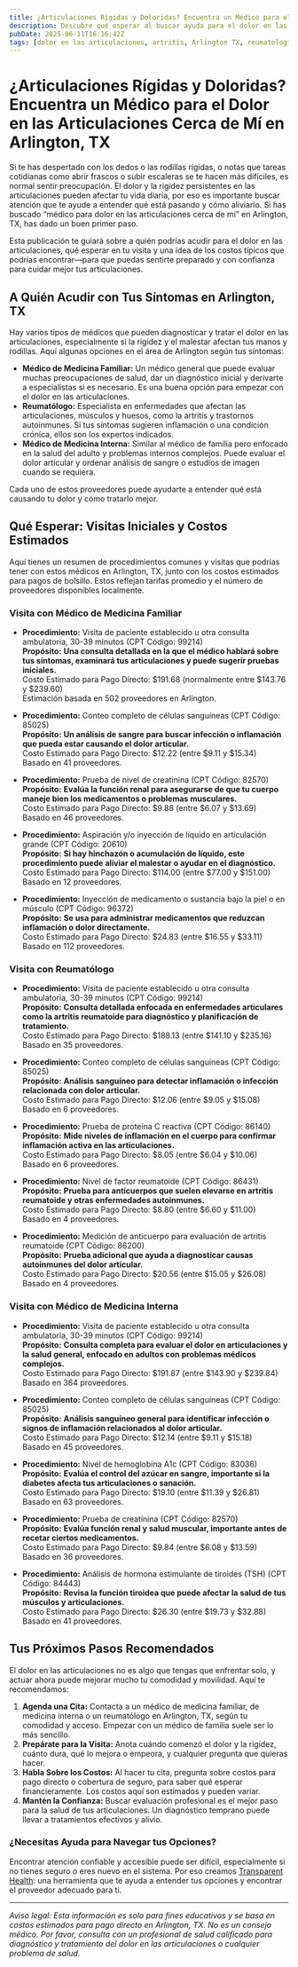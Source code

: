 ```yaml
---
title: ¿Articulaciones Rígidas y Doloridas? Encuentra un Médico para el Dolor en las Articulaciones Cerca de Mí en Arlington, TX  
description: Descubre qué esperar al buscar ayuda para el dolor en las articulaciones en Arlington, TX, incluyendo proveedores, procedimientos y costos estimados.  
pubDate: 2025-06-11T16:16:42Z  
tags: [dolor en las articulaciones, artritis, Arlington TX, reumatología, medicina familiar, medicina interna, costo visita médica]  
---
```


# ¿Articulaciones Rígidas y Doloridas? Encuentra un Médico para el Dolor en las Articulaciones Cerca de Mí en Arlington, TX

Si te has despertado con los dedos o las rodillas rígidas, o notas que tareas cotidianas como abrir frascos o subir escaleras se te hacen más difíciles, es normal sentir preocupación. El dolor y la rigidez persistentes en las articulaciones pueden afectar tu vida diaria, por eso es importante buscar atención que te ayude a entender qué está pasando y cómo aliviarlo. Si has buscado “médico para dolor en las articulaciones cerca de mí” en Arlington, TX, has dado un buen primer paso.

Esta publicación te guiará sobre a quién podrías acudir para el dolor en las articulaciones, qué esperar en tu visita y una idea de los costos típicos que podrías encontrar—para que puedas sentirte preparado y con confianza para cuidar mejor tus articulaciones.

## A Quién Acudir con Tus Síntomas en Arlington, TX

Hay varios tipos de médicos que pueden diagnosticar y tratar el dolor en las articulaciones, especialmente si la rigidez y el malestar afectan tus manos y rodillas. Aquí algunas opciones en el área de Arlington según tus síntomas:

- **Médico de Medicina Familiar:** Un médico general que puede evaluar muchas preocupaciones de salud, dar un diagnóstico inicial y derivarte a especialistas si es necesario. Es una buena opción para empezar con el dolor en las articulaciones.  
- **Reumatólogo:** Especialista en enfermedades que afectan las articulaciones, músculos y huesos, como la artritis y trastornos autoinmunes. Si tus síntomas sugieren inflamación o una condición crónica, ellos son los expertos indicados.  
- **Médico de Medicina Interna:** Similar al médico de familia pero enfocado en la salud del adulto y problemas internos complejos. Puede evaluar el dolor articular y ordenar análisis de sangre o estudios de imagen cuando se requiera.

Cada uno de estos proveedores puede ayudarte a entender qué está causando tu dolor y cómo tratarlo mejor.

## Qué Esperar: Visitas Iniciales y Costos Estimados

Aquí tienes un resumen de procedimientos comunes y visitas que podrías tener con estos médicos en Arlington, TX, junto con los costos estimados para pagos de bolsillo. Estos reflejan tarifas promedio y el número de proveedores disponibles localmente.

### Visita con Médico de Medicina Familiar

- **Procedimiento:** Visita de paciente establecido u otra consulta ambulatoria, 30-39 minutos (CPT Código: 99214)  
  **Propósito:** **Una consulta detallada en la que el médico hablará sobre tus síntomas, examinará tus articulaciones y puede sugerir pruebas iniciales.**  
  Costo Estimado para Pago Directo: $191.68 (normalmente entre $143.76 y $239.60)  
  Estimación basada en 502 proveedores en Arlington.

- **Procedimiento:** Conteo completo de células sanguíneas (CPT Código: 85025)  
  **Propósito:** **Un análisis de sangre para buscar infección o inflamación que pueda estar causando el dolor articular.**  
  Costo Estimado para Pago Directo: $12.22 (entre $9.11 y $15.34)  
  Basado en 41 proveedores.

- **Procedimiento:** Prueba de nivel de creatinina (CPT Código: 82570)  
  **Propósito:** **Evalúa la función renal para asegurarse de que tu cuerpo maneje bien los medicamentos o problemas musculares.**  
  Costo Estimado para Pago Directo: $9.88 (entre $6.07 y $13.69)  
  Basado en 46 proveedores.

- **Procedimiento:** Aspiración y/o inyección de líquido en articulación grande (CPT Código: 20610)  
  **Propósito:** **Si hay hinchazón o acumulación de líquido, este procedimiento puede aliviar el malestar o ayudar en el diagnóstico.**  
  Costo Estimado para Pago Directo: $114.00 (entre $77.00 y $151.00)  
  Basado en 12 proveedores.

- **Procedimiento:** Inyección de medicamento o sustancia bajo la piel o en músculo (CPT Código: 96372)  
  **Propósito:** **Se usa para administrar medicamentos que reduzcan inflamación o dolor directamente.**  
  Costo Estimado para Pago Directo: $24.83 (entre $16.55 y $33.11)  
  Basado en 112 proveedores.

### Visita con Reumatólogo

- **Procedimiento:** Visita de paciente establecido u otra consulta ambulatoria, 30-39 minutos (CPT Código: 99214)  
  **Propósito:** **Consulta detallada enfocada en enfermedades articulares como la artritis reumatoide para diagnóstico y planificación de tratamiento.**  
  Costo Estimado para Pago Directo: $188.13 (entre $141.10 y $235.16)  
  Basado en 35 proveedores.

- **Procedimiento:** Conteo completo de células sanguíneas (CPT Código: 85025)  
  **Propósito:** **Análisis sanguíneo para detectar inflamación o infección relacionada con dolor articular.**  
  Costo Estimado para Pago Directo: $12.06 (entre $9.05 y $15.08)  
  Basado en 6 proveedores.

- **Procedimiento:** Prueba de proteína C reactiva (CPT Código: 86140)  
  **Propósito:** **Mide niveles de inflamación en el cuerpo para confirmar inflamación activa en las articulaciones.**  
  Costo Estimado para Pago Directo: $8.05 (entre $6.04 y $10.06)  
  Basado en 6 proveedores.

- **Procedimiento:** Nivel de factor reumatoide (CPT Código: 86431)  
  **Propósito:** **Prueba para anticuerpos que suelen elevarse en artritis reumatoide y otras enfermedades autoinmunes.**  
  Costo Estimado para Pago Directo: $8.80 (entre $6.60 y $11.00)  
  Basado en 4 proveedores.

- **Procedimiento:** Medición de anticuerpo para evaluación de artritis reumatoide (CPT Código: 86200)  
  **Propósito:** **Prueba adicional que ayuda a diagnosticar causas autoinmunes del dolor articular.**  
  Costo Estimado para Pago Directo: $20.56 (entre $15.05 y $26.08)  
  Basado en 4 proveedores.

### Visita con Médico de Medicina Interna

- **Procedimiento:** Visita de paciente establecido u otra consulta ambulatoria, 30-39 minutos (CPT Código: 99214)  
  **Propósito:** **Consulta completa para evaluar el dolor en articulaciones y la salud general, enfocado en adultos con problemas médicos complejos.**  
  Costo Estimado para Pago Directo: $191.87 (entre $143.90 y $239.84)  
  Basado en 364 proveedores.

- **Procedimiento:** Conteo completo de células sanguíneas (CPT Código: 85025)  
  **Propósito:** **Análisis sanguíneo general para identificar infección o signos de inflamación relacionados al dolor articular.**  
  Costo Estimado para Pago Directo: $12.14 (entre $9.11 y $15.18)  
  Basado en 45 proveedores.

- **Procedimiento:** Nivel de hemoglobina A1c (CPT Código: 83036)  
  **Propósito:** **Evalúa el control del azúcar en sangre, importante si la diabetes afecta tus articulaciones o sanación.**  
  Costo Estimado para Pago Directo: $19.10 (entre $11.39 y $26.81)  
  Basado en 63 proveedores.

- **Procedimiento:** Prueba de creatinina (CPT Código: 82570)  
  **Propósito:** **Evalúa función renal y salud muscular, importante antes de recetar ciertos medicamentos.**  
  Costo Estimado para Pago Directo: $9.84 (entre $6.08 y $13.59)  
  Basado en 36 proveedores.

- **Procedimiento:** Análisis de hormona estimulante de tiroides (TSH) (CPT Código: 84443)  
  **Propósito:** **Revisa la función tiroidea que puede afectar la salud de tus músculos y articulaciones.**  
  Costo Estimado para Pago Directo: $26.30 (entre $19.73 y $32.88)  
  Basado en 41 proveedores.

## Tus Próximos Pasos Recomendados

El dolor en las articulaciones no es algo que tengas que enfrentar solo, y actuar ahora puede mejorar mucho tu comodidad y movilidad. Aquí te recomendamos:

1. **Agenda una Cita:** Contacta a un médico de medicina familiar, de medicina interna o un reumatólogo en Arlington, TX, según tu comodidad y acceso. Empezar con un médico de familia suele ser lo más sencillo.  
2. **Prepárate para la Visita:** Anota cuándo comenzó el dolor y la rigidez, cuánto dura, qué lo mejora o empeora, y cualquier pregunta que quieras hacer.  
3. **Habla Sobre los Costos:** Al hacer tu cita, pregunta sobre costos para pago directo o cobertura de seguro, para saber qué esperar financieramente. Los costos aquí son estimados y pueden variar.  
4. **Mantén la Confianza:** Buscar evaluación profesional es el mejor paso para la salud de tus articulaciones. Un diagnóstico temprano puede llevar a tratamientos efectivos y alivio.

### ¿Necesitas Ayuda para Navegar tus Opciones?

Encontrar atención confiable y accesible puede ser difícil, especialmente si no tienes seguro o eres nuevo en el sistema. Por eso creamos [Transparent Health](https://transparenthealth.ai): una herramienta que te ayuda a entender tus opciones y encontrar el proveedor adecuado para ti.

---

*Aviso legal: Esta información es solo para fines educativos y se basa en costos estimados para pago directo en Arlington, TX. No es un consejo médico. Por favor, consulta con un profesional de salud calificado para diagnóstico y tratamiento del dolor en las articulaciones o cualquier problema de salud.*